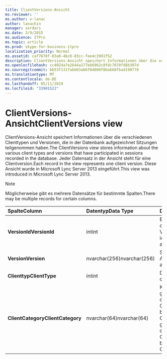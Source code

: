 ```yaml
---
title: ClientVersions-Ansicht
ms.reviewer: ''
ms.author: v-lanac
author: lanachin
manager: serdars
ms.date: 3/9/2015
ms.audience: ITPro
ms.topic: article
ms.prod: skype-for-business-itpro
localization_priority: Normal
ms.assetid: caf7678f-83a0-46c8-83cc-fee4c3991f52
description: ClientVersions-Ansicht speichert Informationen über die verschiedenen Clienttypen und Versionen, die in der Datenbank aufgezeichnet Sitzungen teilgenommen haben. Jeder Datensatz in der Ansicht steht für eine Clientversion. Diese Ansicht wurde in Microsoft Lync Server 2013 eingeführt.
ms.openlocfilehash: cc4024a7e2644a177eb6962c8fdc7078fd6b397d
ms.sourcegitcommit: bb53f131fabb03a66f0d000f8ba668fbad190778
ms.translationtype: MT
ms.contentlocale: de-DE
ms.lasthandoff: 05/11/2019
ms.locfileid: "33901522"
---
```

# <a name="clientversions-view"></a><span data-ttu-id="192bd-105">ClientVersions-Ansicht</span><span class="sxs-lookup"><span data-stu-id="192bd-105">ClientVersions view</span></span>
 
<span data-ttu-id="192bd-106">ClientVersions-Ansicht speichert Informationen über die verschiedenen Clienttypen und Versionen, die in der Datenbank aufgezeichnet Sitzungen teilgenommen haben.</span><span class="sxs-lookup"><span data-stu-id="192bd-106">The ClientVersions view stores information about the various client types and versions that have participated in sessions recorded in the database.</span></span> <span data-ttu-id="192bd-107">Jeder Datensatz in der Ansicht steht für eine Clientversion.</span><span class="sxs-lookup"><span data-stu-id="192bd-107">Each record in the view represents one client version.</span></span> <span data-ttu-id="192bd-108">Diese Ansicht wurde in Microsoft Lync Server 2013 eingeführt.</span><span class="sxs-lookup"><span data-stu-id="192bd-108">This view was introduced in Microsoft Lync Server 2013.</span></span>
  
> [!NOTE]
> <span data-ttu-id="192bd-109">Möglicherweise gibt es mehrere Datensätze für bestimmte Spalten.</span><span class="sxs-lookup"><span data-stu-id="192bd-109">There may be multiple records for certain columns.</span></span> 
  
|<span data-ttu-id="192bd-110">**Spalte**</span><span class="sxs-lookup"><span data-stu-id="192bd-110">**Column**</span></span>|<span data-ttu-id="192bd-111">**Datentyp**</span><span class="sxs-lookup"><span data-stu-id="192bd-111">**Data Type**</span></span>|<span data-ttu-id="192bd-112">**Details**</span><span class="sxs-lookup"><span data-stu-id="192bd-112">**Details**</span></span>|
|:-----|:-----|:-----|
|<span data-ttu-id="192bd-113">**VersionId**</span><span class="sxs-lookup"><span data-stu-id="192bd-113">**VersionId**</span></span> <br/> |<span data-ttu-id="192bd-114">int</span><span class="sxs-lookup"><span data-stu-id="192bd-114">int</span></span>  <br/> |<span data-ttu-id="192bd-115">Eindeutige Zahl, identifiziert dieser Clienttyp und Version.</span><span class="sxs-lookup"><span data-stu-id="192bd-115">Unique number identifying this client type and version.</span></span>  <br/> |
|<span data-ttu-id="192bd-116">**Version**</span><span class="sxs-lookup"><span data-stu-id="192bd-116">**Version**</span></span> <br/> |<span data-ttu-id="192bd-117">nvarchar(256)</span><span class="sxs-lookup"><span data-stu-id="192bd-117">nvarchar(256)</span></span>  <br/> |<span data-ttu-id="192bd-118">Stellt den Benutzer-Agent.</span><span class="sxs-lookup"><span data-stu-id="192bd-118">Represents the user agent.</span></span>  <br/> |
|<span data-ttu-id="192bd-119">**Clienttyp**</span><span class="sxs-lookup"><span data-stu-id="192bd-119">**ClientType**</span></span> <br/> |<span data-ttu-id="192bd-120">int</span><span class="sxs-lookup"><span data-stu-id="192bd-120">int</span></span>  <br/> |<span data-ttu-id="192bd-121">Der Typ des Clients.</span><span class="sxs-lookup"><span data-stu-id="192bd-121">Type of client.</span></span>  <br/> |
|<span data-ttu-id="192bd-122">**ClientCategory**</span><span class="sxs-lookup"><span data-stu-id="192bd-122">**ClientCategory**</span></span> <br/> |<span data-ttu-id="192bd-123">nvarchar(64)</span><span class="sxs-lookup"><span data-stu-id="192bd-123">nvarchar(64)</span></span>  <br/> |<span data-ttu-id="192bd-124">Kategorie, zu der Client gehört.</span><span class="sxs-lookup"><span data-stu-id="192bd-124">Category that the client belongs to.</span></span> <span data-ttu-id="192bd-125">Der Client Conferencing_Attendant_1.0 beispielsweise die ClientCategory CAA gehört.</span><span class="sxs-lookup"><span data-stu-id="192bd-125">For example, the client Conferencing_Attendant_1.0 belongs to the ClientCategory CAA.</span></span>  <br/> |
   

